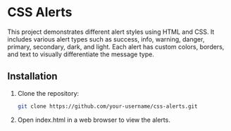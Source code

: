 # CSS Alerts

This project demonstrates different alert styles using HTML and CSS. It includes various alert types such as success, info, warning, danger, primary, secondary, dark, and light. Each alert has custom colors, borders, and text to visually differentiate the message type.

## Installation

1. Clone the repository:
   ```bash
   git clone https://github.com/your-username/css-alerts.git
2. Open index.html in a web browser to view the alerts.

